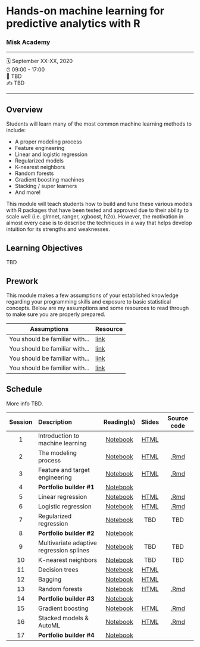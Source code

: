 Hands-on machine learning for predictive analytics with R
================

### Misk Academy

-----

:spiral_calendar: September XX-XX, 2020  
:alarm_clock:     09:00 - 17:00  
:hotel:           TBD  
:writing_hand:    TBD

-----

## Overview

Students will learn many of the most common machine learning methods to include:

-	A proper modeling process 
-	Feature engineering
-	Linear and logistic regression 
-	Regularized models 
-	K-nearest neighbors 
-	Random forests 
-	Gradient boosting machines 
-	Stacking / super learners 
-	And more!

This module will teach students how to build and tune these various models with R packages that have been tested and approved due to their ability to scale well (i.e. glmnet, ranger, xgboost, h2o). However, the motivation in almost every case is to describe the techniques in a way that helps develop intuition for its strengths and weaknesses. 

## Learning Objectives

TBD

## Prework

This module makes a few assumptions of your established knowledge regarding your programming skills and exposure to basic statistical concepts. Below are my assumptions and some resources to read through to make sure you are properly prepared.

| Assumptions                       | Resource      
| --------------------------------- | ------------- |
| You should be familiar with...    | [link](https://github.com/misk-data-science/misk-homl) | 
| You should be familiar with...    | [link](https://github.com/misk-data-science/misk-homl) | 
| You should be familiar with...    | [link](https://github.com/misk-data-science/misk-homl) | 
| You should be familiar with...    | [link](https://github.com/misk-data-science/misk-homl) | 


## Schedule

More info TBD.

| Session       | Description                          | Reading(s)    | Slides        | Source code             
| :-----------: | :----------------------------------- | :-----------: | :-----------: | :-----------: |
| 1             | Introduction to machine learning     | [Notebook](https://misk-data-science.github.io/misk-homl/docs/01-introduction.nb.html)  | [HTML](https://misk-data-science.github.io/misk-homl/docs/01-introduction-slides.html)  |    |
| 2             | The modeling process                 | [Notebook](https://misk-data-science.github.io/misk-homl/docs/02-modeling-process.nb.html)  | [HTML](https://misk-data-science.github.io/misk-homl/docs/02-modeling-process-slides.html)  | [.Rmd](https://github.com/misk-data-science/misk-homl/blob/master/materials/R/02-modeling-process.Rmd)   |
| 3             | Feature and target engineering       | [Notebook](https://misk-data-science.github.io/misk-homl/docs/03-engineering.nb.html)  | [HTML](https://misk-data-science.github.io/misk-homl/docs/03-engineering-slides.html)  | [.Rmd](https://github.com/misk-data-science/misk-homl/blob/master/materials/R/03-feature-engineering.Rmd) |
| 4             | __Portfolio builder #1__               | [Notebook](https://misk-data-science.github.io/misk-homl/docs/99x1-portfolio-builder.html)  |   |  |
| 5             | Linear regression                    | [Notebook](https://misk-data-science.github.io/misk-homl/docs/04-linear-regression.nb.html)  | [HTML](https://misk-data-science.github.io/misk-homl/docs/04-linear-regression-slides.html)  | [.Rmd](https://github.com/misk-data-science/misk-homl/blob/master/materials/R/04-linear-regression.Rmd) |
| 6             | Logistic regression                  | [Notebook](https://misk-data-science.github.io/misk-homl/docs/05-logistic-regression.nb.html)  | [HTML](https://misk-data-science.github.io/misk-homl/docs/05-logistic-regression-slides.html) | [.Rmd](https://github.com/misk-data-science/misk-homl/blob/master/materials/R/05-logistic-regression.Rmd)  |
| 7             | Regularized regression               | [Notebook](https://misk-data-science.github.io/misk-homl/docs/06-regularized-regression.nb.html)  | TBD  | TBD   |
| 8             | __Portfolio builder #2__               | [Notebook](https://misk-data-science.github.io/misk-homl/docs/99x2-portfolio-builder.html)  |   |  |
| 9             | Multivariate adaptive regression splines | [Notebook](https://misk-data-science.github.io/misk-homl/docs/07-mars.nb.html)  | TBD  | TBD   |
| 10            | K-nearest neighbors                  | [Notebook](https://misk-data-science.github.io/misk-homl/docs/08-knn.nb.html)  | TBD  | TBD   |
| 11            | Decision trees                       | [Notebook](https://misk-data-science.github.io/misk-homl/docs/09-decision-trees.nb.html)  | [HTML](https://misk-data-science.github.io/misk-homl/docs/09-dt-bagging-rf-slides.html#1)  |    |
| 12            | Bagging                              | [Notebook](https://misk-data-science.github.io/misk-homl/docs/10-bagging.nb.html)  | [HTML](https://misk-data-science.github.io/misk-homl/docs/09-dt-bagging-rf-slides.html#28)  |    |
| 13            | Random forests                       | [Notebook](https://misk-data-science.github.io/misk-homl/docs/11-random-forests.nb.html)  | [HTML](https://misk-data-science.github.io/misk-homl/docs/09-dt-bagging-rf-slides.html#36)  | [.Rmd](https://github.com/misk-data-science/misk-homl/blob/master/materials/R/11-random-forests.Rmd)   |
| 14            | __Portfolio builder #3__               | [Notebook](https://misk-data-science.github.io/misk-homl/docs/99x3-portfolio-builder.html)  |   |  |
| 15            | Gradient boosting                    | [Notebook](https://misk-data-science.github.io/misk-homl/docs/12-gbm.nb.html)  | [HTML](https://misk-data-science.github.io/misk-homl/docs/12-gbm-slides.html)  | [.Rmd](https://github.com/misk-data-science/misk-homl/blob/master/materials/R/12-gbm.Rmd)   |
| 16            | Stacked models & AutoML              | [Notebook](https://misk-data-science.github.io/misk-homl/docs/13-stacked.nb.html)  | [HTML](https://misk-data-science.github.io/misk-homl/docs/13-stacked-slides.html) | [.Rmd](https://github.com/misk-data-science/misk-homl/blob/master/materials/R/13-stacking.Rmd) |
| 17            | __Portfolio builder #4__               | [Notebook](https://misk-data-science.github.io/misk-homl/docs/99x4-portfolio-builder.html)  |   |   |
